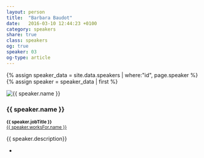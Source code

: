 ```yaml
---
layout: person
title:  "Barbara Baudot"
date:   2016-03-10 12:44:23 +0100
category: speakers
share: true
class: speakers
og: true
speaker: 03
og-type: article
---
```


{% assign speaker_data = site.data.speakers | where:"id", page.speaker %}
{% assign speaker = speaker_data | first %}
<div class="speaker">
	<div class="photo-wrapper rounded"><img src="/assets/img/speakers/{{ speaker.image }}" alt="{{ speaker.name }}" class="img-responsive"></div>
	<h3 class="name">{{ speaker.name }}</h3>
	<p class="text-alt"><small><strong>{{ speaker.jobTitle }}</strong><br/><a href="{{ speaker.worksFor.url }}" title="{{ speaker.worksFor.name }}">{{ speaker.worksFor.name }}</a></small></p>
	<p class="about text-left">{{ speaker.description}} </p>
	<ul class="speaker-socials">
		<li><a href="mailto:{{ speaker.email }}"><span class="fa fa-envelope"></span></a></li>
	</ul>
</div>